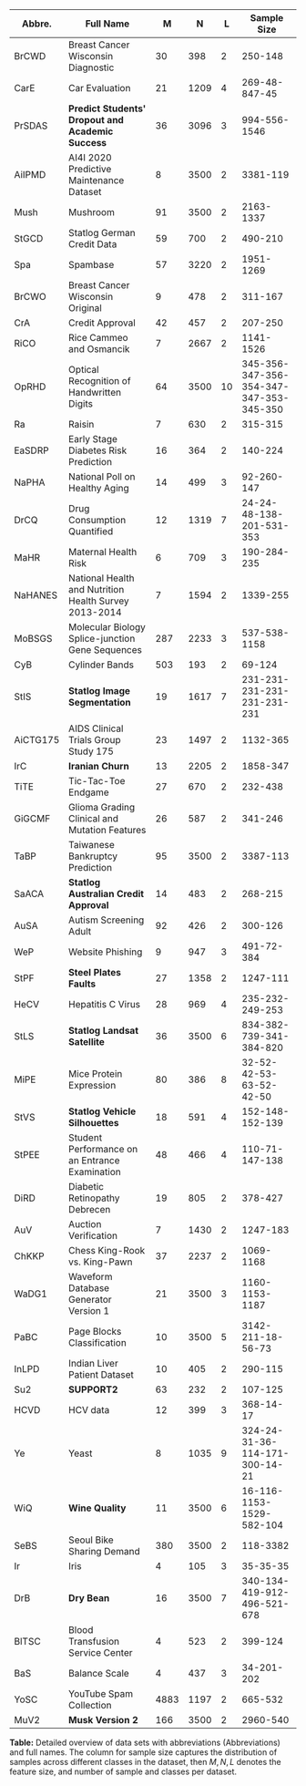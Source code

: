 | Abbre. | Full Name | M | N | L | Sample Size |
|--------|-----------|---|---|---|-------------|
| BrCWD | Breast Cancer Wisconsin Diagnostic | 30 | 398 | 2 | 250-148 |
| CarE | Car Evaluation | 21 | 1209 | 4 | 269-48-847-45 |
| PrSDAS | **Predict Students' Dropout and Academic Success** | 36 | 3096 | 3 | 994-556-1546 |
| AiIPMD | AI4I 2020 Predictive Maintenance Dataset | 8 | 3500 | 2 | 3381-119 |
| Mush | Mushroom | 91 | 3500 | 2 | 2163-1337 |
| StGCD | Statlog German Credit Data | 59 | 700 | 2 | 490-210 |
| Spa | Spambase | 57 | 3220 | 2 | 1951-1269 |
| BrCWO | Breast Cancer Wisconsin Original | 9 | 478 | 2 | 311-167 |
| CrA | Credit Approval | 42 | 457 | 2 | 207-250 |
| RiCO | Rice Cammeo and Osmancik | 7 | 2667 | 2 | 1141-1526 |
| OpRHD | Optical Recognition of Handwritten Digits | 64 | 3500 | 10 | 345-356-347-356-354-347-347-353-345-350 |
| Ra | Raisin | 7 | 630 | 2 | 315-315 |
| EaSDRP | Early Stage Diabetes Risk Prediction | 16 | 364 | 2 | 140-224 |
| NaPHA | National Poll on Healthy Aging | 14 | 499 | 3 | 92-260-147 |
| DrCQ | Drug Consumption Quantified | 12 | 1319 | 7 | 24-24-48-138-201-531-353 |
| MaHR | Maternal Health Risk | 6 | 709 | 3 | 190-284-235 |
| NaHANES | National Health and Nutrition Health Survey 2013-2014 | 7 | 1594 | 2 | 1339-255 |
| MoBSGS | Molecular Biology Splice-junction Gene Sequences | 287 | 2233 | 3 | 537-538-1158 |
| CyB | Cylinder Bands | 503 | 193 | 2 | 69-124 |
| StIS | **Statlog Image Segmentation** | 19 | 1617 | 7 | 231-231-231-231-231-231-231 |
| AiCTG175 | AIDS Clinical Trials Group Study 175 | 23 | 1497 | 2 | 1132-365 |
| IrC | **Iranian Churn** | 13 | 2205 | 2 | 1858-347 |
| TiTE | Tic-Tac-Toe Endgame | 27 | 670 | 2 | 232-438 |
| GiGCMF | Glioma Grading Clinical and Mutation Features | 26 | 587 | 2 | 341-246 |
| TaBP | Taiwanese Bankruptcy Prediction | 95 | 3500 | 2 | 3387-113 |
| SaACA | **Statlog Australian Credit Approval** | 14 | 483 | 2 | 268-215 |
| AuSA | Autism Screening Adult | 92 | 426 | 2 | 300-126 |
| WeP | Website Phishing | 9 | 947 | 3 | 491-72-384 |
| StPF | **Steel Plates Faults** | 27 | 1358 | 2 | 1247-111 |
| HeCV | Hepatitis C Virus | 28 | 969 | 4 | 235-232-249-253 |
| StLS | **Statlog Landsat Satellite** | 36 | 3500 | 6 | 834-382-739-341-384-820 |
| MiPE | Mice Protein Expression | 80 | 386 | 8 | 32-52-42-53-63-52-42-50 |
| StVS | **Statlog Vehicle Silhouettes** | 18 | 591 | 4 | 152-148-152-139 |
| StPEE | Student Performance on an Entrance Examination | 48 | 466 | 4 | 110-71-147-138 |
| DiRD | Diabetic Retinopathy Debrecen | 19 | 805 | 2 | 378-427 |
| AuV | Auction Verification | 7 | 1430 | 2 | 1247-183 |
| ChKKP | Chess King-Rook vs. King-Pawn | 37 | 2237 | 2 | 1069-1168 |
| WaDG1 | Waveform Database Generator Version 1 | 21 | 3500 | 3 | 1160-1153-1187 |
| PaBC | Page Blocks Classification | 10 | 3500 | 5 | 3142-211-18-56-73 |
| InLPD | Indian Liver Patient Dataset | 10 | 405 | 2 | 290-115 |
| Su2 | **SUPPORT2** | 63 | 232 | 2 | 107-125 |
| HCVD | HCV data | 12 | 399 | 3 | 368-14-17 |
| Ye | Yeast | 8 | 1035 | 9 | 324-24-31-36-114-171-300-14-21 |
| WiQ | **Wine Quality** | 11 | 3500 | 6 | 16-116-1153-1529-582-104 |
| SeBS | Seoul Bike Sharing Demand | 380 | 3500 | 2 | 118-3382 |
| Ir | Iris | 4 | 105 | 3 | 35-35-35 |
| DrB | **Dry Bean** | 16 | 3500 | 7 | 340-134-419-912-496-521-678 |
| BlTSC | Blood Transfusion Service Center | 4 | 523 | 2 | 399-124 |
| BaS | Balance Scale | 4 | 437 | 3 | 34-201-202 |
| YoSC | YouTube Spam Collection | 4883 | 1197 | 2 | 665-532 |
| MuV2 | **Musk Version 2** | 166 | 3500 | 2 | 2960-540 |

**Table:** Detailed overview of data sets with abbreviations (Abbreviations) and full names. The column for sample size captures the distribution of samples across different classes in the dataset, then $M, N, L$ denotes the feature size, and number of sample and classes per dataset.
